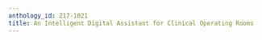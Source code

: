 ```yaml
---
anthology_id: Z17-1021
title: An Intelligent Digital Assistant for Clinical Operating Rooms
---
```

